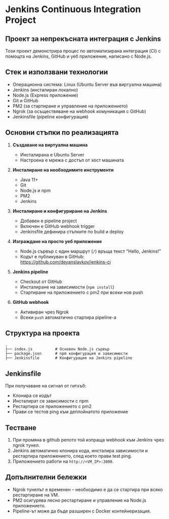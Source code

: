 # Jenkins Continuous Integration Project

## Проект за непрекъсната интеграция с Jenkins

Този проект демонстрира процес по автоматизирана интеграция (CI) с помощта на Jenkins, GitHub и уеб приложение, написано с Node.js.

## Стек и използвани технологии

- Операционна система: Linux (Ubuntu Server във виртуална машина)
- Jenkins (инсталиран локално)
- Node.js (Express приложение)
- Git и GitHub
- PM2 (за стартиране и управление на приложението)
- Ngrok (за осъществяване на webhook комуникация с GitHub)
- Jenkinsfile (pipeline конфигурация)

## Основни стъпки по реализацията

1. **Създаване на виртуална машина**
   - Инсталирана е Ubuntu Server
   - Настроена е мрежа с достъп от хост машината

2. **Инсталиране на необходимите инструменти**
   - Java 11+
   - Git
   - Node.js и npm
   - PM2
   - Jenkins

3. **Инсталиране и конфигуриране на Jenkins**
   - Добавен е pipeline project
   - Включен е GitHub webhook trigger
   - Jenkinsfile дефинира стъпките по build и deploy

4. **Изграждане на просто уеб приложение**
   - Node.js сървър с един маршрут (`/`) връща текст "Hello, Jenkins!"
   - Кодът е публикуван в GitHub: https://github.com/deyanslavkov/jenkins-ci

5. **Jenkins pipeline**
   - Checkout от GitHub
   - Инсталиране на зависимости (`npm install`)
   - Стартиране на приложението с pm2 при всеки нов push

6. **GitHub webhook**
   - Активиран чрез Ngrok
   - Всеки `push` автоматично стартира pipeline-а

## Структура на проекта

```
.
├── index.js          # Основен Node.js сървър
├── package.json      # npm конфигурация и зависимости
├── Jenkinsfile       # Конфигурация на Jenkins pipeline

````

## Jenkinsfile
При получаване на сигнал от гитхъб:
- Клонира се кодът
- Инсталират се зависимости с npm
- Рестартира се приложението с pm2
- Прави се тестов ping към деплойнатото приложение


## Тестване

1. При промяна в github репото той изпраща webhook към Jenkins чрез ngrok тунел.
2. Jenkins автоматично клонира кода, инсталира зависимости и рестартира приложението, след което прави test ping.
3. Приложението работи на `http://<VM_IP>:3000`.

## Допълнителни бележки

* Ngrok тунелът е временен – необходимо е да се стартира при всяко рестартиране на VM.
* PM2 осигурява лесно рестартиране и управление на Node.js приложението.
* Pipeline-ът може да бъде разширен с Docker контейнеризация.
